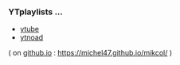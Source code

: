 ---
---
### YTplaylists ...

* [ytube](ytube)
* [ytnoad](ytube/ytnoad.htm)


( on [github](https://github.com/michel47/mikcol/)[.io](https://michel47.github.io/mikcol/) : <https://michel47.github.io/mikcol/> )
